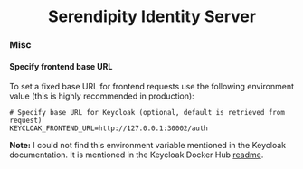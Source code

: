 <h1 align="center">Serendipity Identity Server</h1>

### Misc
#### Specify frontend base URL
To set a fixed base URL for frontend requests use the following environment value (this is highly recommended in 
production):

```
# Specify base URL for Keycloak (optional, default is retrieved from request)
KEYCLOAK_FRONTEND_URL=http://127.0.0.1:30002/auth
```

**Note:** I could not find this environment variable mentioned in the Keycloak documentation. It is mentioned in the 
Keycloak Docker Hub [readme](https://hub.docker.com/r/jboss/keycloak/).
